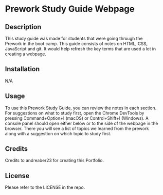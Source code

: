 # Prework Study Guide Webpage

## Description

This study guide was made for students that were going through the Prework in the boot camp. This guide consists of notes on HTML, CSS, JavaScript and git. It would help refresh the key terms that are used a lot in creating a webpage.

## Installation

N/A

## Usage

To use this Prework Study Guide, you can review the notes in each section. For suggestions on what to study first, open the Chrome DevTools by pressing Command+Option+I (macOS) or Control+Shift+I (Windows). A console panel should open either below or to the side of the webpage in the browser. There you will see a list of topics we learned from the prework along with a suggestion on which topic to study first.

## Credits

Credits to andreaber23 for creating this Portfolio.

## License

Please refer to the LICENSE in the repo.
